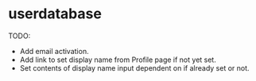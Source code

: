 # userdatabase

TODO:

- Add email activation.
- Add link to set display name from Profile page if not yet set.
- Set contents of display name input dependent on if already set or not.
